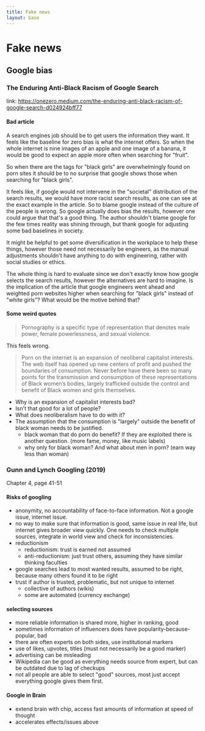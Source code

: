 ```yaml
---
title: Fake news
layout: base
---
```


# Fake news

## Google bias

### The Enduring Anti-Black Racism of Google Search

link: https://onezero.medium.com/the-enduring-anti-black-racism-of-google-search-d024924bff77

#### Bad article

A search engines job should be to get users the information they want. It feels like the baseline for zero bias is what the internet offers. So when the whole internet is nine images of an apple and one image of a banana, it would be good to expect an apple more often when searching for "fruit".

So when there are the tags for "black girls" are overwhelmingly found on porn sites it should be to no surprise that google shows those when searching for "black girls".

It feels like, if google would not intervene in the "societal" distribution of the search results, we would have more racist search results, as one can see at the exact example in the article. So to blame google instead of the culture of the people is wrong. So google actually does bias the results, however one could argue that that's a good thing. The author shouldn't blame google for the few times reality was shining through, but thank google for adjusting some bad baselines in society.

It might be helpful to get some diversification in the workplace to help these things, however those need not necessarily be engineers, as the manual adjustments shouldn't have anything to do with engineering, rather with social studies or ethics.

The whole thing is hard to evaluate since we don't exactly know how google selects the search results, however the alternatives are hard to imagine. Is the implication of the article that google engineers went ahead and weighted porn websites higher when searching for "black girls" instead of "white girls"? What would be the motive behind that?

#### Some weird quotes

> Pornography is a specific type of representation that denotes male power, female powerlessness, and sexual violence.

This feels wrong.

> Porn on the internet is an expansion of neoliberal capitalist interests. The web itself has opened up new centers of profit and pushed the boundaries of consumption. Never before have there been so many points for the transmission and consumption of these representations of Black women’s bodies, largely trafficked outside the control and benefit of Black women and girls themselves.

- Why is an expansion of capitalist interests bad?
- Isn't that good for a lot of people?
- What does neoliberalism have to do with it? 
- The assumption that the consumption is "largely" outside the benefit of black woman needs to be justified.
    - black woman that do porn do benefit? If they are exploited there is another question. (more fame, money, like music labels)
    - why only for black woman? And what about men in porn? (earn way less than woman)

### Gunn and Lynch Googling (2019)

Chapter 4, page 41-51

#### Risks of googling

- anonymity, no accountability of face-to-face information. Not a google issue, internet issue.
- no way to make sure that information is good, same issue in real life, but internet gives broader view quickly. One needs to check multiple sources, integrate in world view and check for inconsistencies.
- reductionism
    - reductionism: trust is earned not assumed
    - anti-reductionism: just trust others, assuming they have similar thinking faculties
- google searches lead to most wanted results, assumed to be right, because many others found it to be right
- trust if author is trusted, problematic, but not unique to internet
    - collective of authors (wikis)
    - some are automated (currency exchange)

#### selecting sources
- more reliable information is shared more, higher in ranking, good
- sometimes information of influencers does have popularity-because-popular, bad
- there are often experts on both sides, use institutional markers
- use of likes, upvotes, titles (must not necessarily be a good marker)
- advertising can be misleading
- Wikipedia can be good as everything needs source from expert, but can be outdated due to lag of checkups
- not all people are able to select "good" sources, most just accept everything google gives them first.

#### Google in Brain
- extend brain with chip, access fast amounts of information at speed of thought
- accelerates effects/issues above
